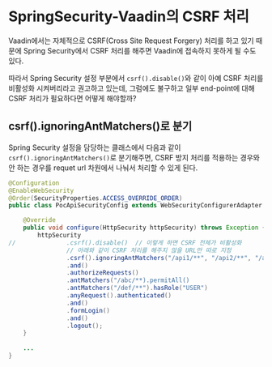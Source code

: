 # SpringSecurity-Vaadin의 CSRF 처리

Vaadin에서는 자체적으로 CSRF(Cross Site Request Forgery) 처리를 하고 있기 때문에 Spring Security에서 CSRF 처리를 해주면  Vaadin에 접속하지 못하게 될 수도 있다.

따라서 Spring Security 설정 부분에서 `csrf().disable()`와 같이 아예 CSRF 처리를 비활성화 시켜버리라고 권고하고 있는데, 그럼에도 불구하고 일부 end-point에 대해 CSRF 처리가 필요하다면 어떻게 해야할까?

## csrf().ignoringAntMatchers()로 분기

Spring Security 설정을 담당하는 클래스에서 다음과 같이 `csrf().ignoringAntMatchers()`로 분기해주면, CSRF 방지 처리를 적용하는 경우와 안 하는 경우를 requet url 차원에서 나눠서 처리할 수 있게 된다.

```java
@Configuration
@EnableWebSecurity
@Order(SecurityProperties.ACCESS_OVERRIDE_ORDER)
public class PocApiSecurityConfig extends WebSecurityConfigurerAdapter {

    @Override
    public void configure(HttpSecurity httpSecurity) throws Exception {
        httpSecurity                
//              .csrf().disable()  // 이렇게 하면 CSRF 전체가 비활성화
                // 아래와 같이 CSRF 처리를 해주지 않을 URL만 따로 지정
                .csrf().ignoringAntMatchers("/api1/**", "/api2/**", "/api3/**")
                .and()
                .authorizeRequests()
                .antMatchers("/abc/**).permitAll()
                .antMatchers("/def/**").hasRole("USER")                
                .anyRequest().authenticated()
                .and()
                .formLogin()
                .and()
                .logout();
    }
    
    ...
}    
```
